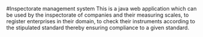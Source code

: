 #Inspectorate management system
This is a java web application  which can be used by the inspectorate of companies and their measuring scales, to register enterprises in their domain, 
to check their instruments according to the stipulated standard thereby ensuring compliance to a given standard.

